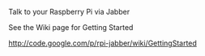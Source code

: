 Talk to your Raspberry Pi via Jabber

See the Wiki page for Getting Started

http://code.google.com/p/rpi-jabber/wiki/GettingStarted